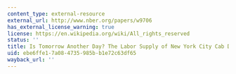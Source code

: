 ```yaml
---
content_type: external-resource
external_url: http://www.nber.org/papers/w9706
has_external_license_warning: true
license: https://en.wikipedia.org/wiki/All_rights_reserved
status: ''
title: Is Tomorrow Another Day? The Labor Supply of New York City Cab Drivers
uid: ebe6ffe1-7a08-4735-985b-b1e72c63df65
wayback_url: ''
---
```

